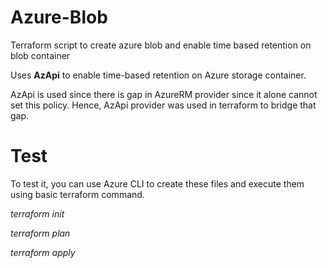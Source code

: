 # Azure-Blob
Terraform script to create azure blob and enable time based retention on blob container


Uses **AzApi** to enable time-based retention on Azure storage container.

AzApi is used since there is gap in AzureRM provider since it alone cannot set this policy. Hence, AzApi provider was used in terraform to bridge that gap.

# Test
To test it, you can use Azure CLI to create these files and execute them using basic terraform command.

*terraform init*

*terraform plan*

*terraform apply*
